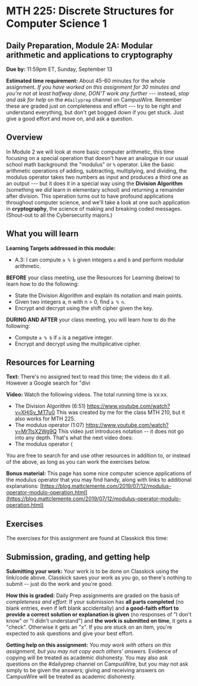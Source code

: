 # MTH 225: Discrete Structures for Computer Science 1 

## Daily Preparation, Module 2A: Modular arithmetic and applications to cryptography

**Due by:** 11:59pm ET, Sunday, September 13

**Estimated time requirement:** About 45-60 minutes for the whole assignment. *If you have worked on this assignment for 30 minutes and you're not at least halfway done, DON'T work any further* --- instead, *stop and ask for help* on the `#dailyprep` channel on CampusWire. Remember these are graded just on completeness and effort --- try to be right and understand everything, but don't get bogged down if you get stuck. Just give a good effort and move on, and ask a question. 



## Overview 

In Module 2 we will look at more basic computer arithmetic, this time focusing on a special operation that doesn't have an analogue in our usual school math background: the "modulus" or `%` operator. Like the basic arithmetic operations of adding, subtracting, multiplying, and dividing, the modulus operator takes two numbers as input and produces a third one as an output --- but it does it in a special way using the **Division Algorithm** (something we *did* learn in elementary school) and returning a remainder after division. This operation turns out to have profound applications throughout computer science, and we'll take a look at one such application in **cryptography**, the science of making and breaking coded messages. (Shout-out to all the Cybersecurity majors.) 


## What you will learn 

**Learning Targets addressed in this module:** 

+ A.3: I can compute `a % b` given integers `a` and `b` and perform modular arithmetic.

**BEFORE** your class meeting, use the Resources for Learning (below) to learn how to do the following: 

  - State the Division Algorithm and explain its notation and main points. 
  - Given two integers a, n with n > 0, find `a % n`. 
  - Encrypt and decrypt using the shift cipher given the key. 

**DURING AND AFTER** your class meeting, you will learn how to do the following: 

  - Compute `a % b` if `a` is a negative integer. 
  - Encrypt and decrypt using the multiplicative cipher. 

## Resources for Learning

**Text:** There's no assigned text to read this time; the videos do it all. However a Google search for "divi

**Video:** Watch the following videos. The total running time is xx:xx. 

- The Division Algorithm (6:51) https://www.youtube.com/watch?v=XHjSy_MT7u0  This was created by me for the class MTH 210, but it also works for MTH 225. 
- The modulus operator (1:07) https://www.youtube.com/watch?v=MrTtsX2Wg9Q This video just introduces notation -- it does not go into any depth. That's what the next video does: 
- The modulus operator (

You are free to search for and use other resources in addition to, or instead of the above, as long as you can work the exercises below.

**Bonus material:** This page has some nice computer science applications of the modulus operator that you may find handy, along with links to additional explanations: [https://blog.mattclemente.com/2019/07/12/modulus-operator-modulo-operation.html](https://blog.mattclemente.com/2019/07/12/modulus-operator-modulo-operation.html)


## Exercises

The exercises for this assignment are found at Classkick this time: 


## Submission, grading, and getting help 

**Submitting your work:** Your work is to be done on Classkick using the link/code above. Classkick saves your work as you go, so there's nothing to submit -- just do the work and you're good. 

**How this is graded:** Daily Prep assignments are graded on the basis of *completeness and effort*: If your submission has **all parts completed** (no blank entries, even if left blank accidentally) and **a good-faith effort to provide a correct solution or explanation is given** (no responses of "I don't know" or "I didn't understand") and **the work is submitted on time**, it gets a "check". Otherwise it gets an "x". If you are stuck on an item, you're expected to ask questions and give your best effort.  

**Getting help on this assignment:** *You may work with others on this assignment, but you may not copy each others' answers.* Evidence of copying will be treated as academic dishonesty. You may also ask questions on the #dailyprep channel on CampusWire, but you may not ask simply to be given the answers; giving and receiving answers on CampusWire will be treated as academic dishonesty.
<!--stackedit_data:
eyJoaXN0b3J5IjpbMTU0NTcyMzEwOSwtNTM0MjYyMjE5XX0=
-->